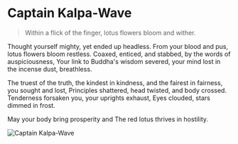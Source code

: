 # Captain Kalpa-Wave

> Within a flick of the finger, lotus flowers bloom and wither.

Thought yourself mighty, yet ended up headless.
From your blood and pus, lotus flowers bloom restless.
Coaxed, enticed, and stabbed, by the words of auspiciousness,
Your link to Buddha's wisdom severed, your mind lost in the incense dust,
breathless.

The truest of the truth, the kindest in kindness, and the fairest in fairness,
you sought and lost,
Principles shattered, head twisted, and body crossed.
Tenderness forsaken you, your uprights exhaust,
Eyes clouded, stars dimmed in frost.

May your body bring prosperity and
The red lotus thrives in hostility.

![Captain Kalpa-Wave](/image-20240827232751255.png)
